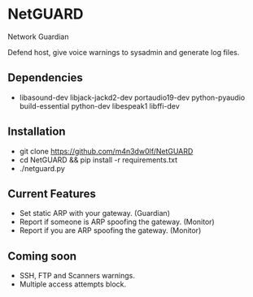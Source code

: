# NetGUARD
Network Guardian <br/>

Defend host, give voice warnings to sysadmin and generate log files.<br />

## Dependencies

 - libasound-dev libjack-jackd2-dev portaudio19-dev python-pyaudio build-essential python-dev libespeak1 libffi-dev

## Installation

 - git clone https://github.com/m4n3dw0lf/NetGUARD
 - cd NetGUARD && pip install -r requirements.txt
 - ./netguard.py

## Current Features

  - Set static ARP with your gateway.               (Guardian)
  - Report if someone is ARP spoofing the gateway.  (Monitor)
  - Report if you are ARP spoofing the gateway.     (Monitor)

## Coming soon

  - SSH, FTP and Scanners warnings.
  - Multiple access attempts block.
